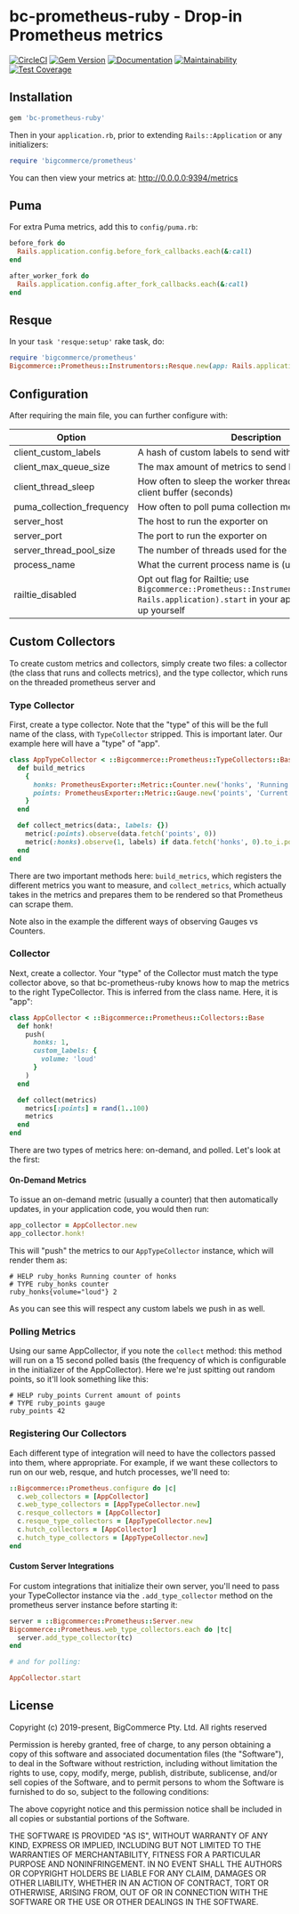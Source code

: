 # bc-prometheus-ruby - Drop-in Prometheus metrics

[![CircleCI](https://circleci.com/gh/bigcommerce/bc-prometheus-ruby.svg?style=svg&circle-token=fc3e2c4405a1f53a31e298f0ef981c2d0dfdee90)](https://circleci.com/gh/bigcommerce/bc-prometheus-ruby) [![Gem Version](https://badge.fury.io/rb/bc-prometheus-ruby.svg)](https://badge.fury.io/rb/bc-prometheus-ruby) [![Documentation](https://inch-ci.org/github/bigcommerce/bc-prometheus-ruby.svg?branch=main)](https://inch-ci.org/github/bigcommerce/bc-prometheus-ruby?branch=main) [![Maintainability](https://api.codeclimate.com/v1/badges/4a06277c738245e8bac1/maintainability)](https://codeclimate.com/github/bigcommerce/bc-prometheus-ruby/maintainability) [![Test Coverage](https://api.codeclimate.com/v1/badges/4a06277c738245e8bac1/test_coverage)](https://codeclimate.com/github/bigcommerce/bc-prometheus-ruby/test_coverage)

## Installation

```ruby
gem 'bc-prometheus-ruby'
```

Then in your `application.rb`, prior to extending `Rails::Application` or any initializers:

```ruby
require 'bigcommerce/prometheus'
```

You can then view your metrics at: http://0.0.0.0:9394/metrics

## Puma

For extra Puma metrics, add this to `config/puma.rb`:

```ruby
before_fork do
  Rails.application.config.before_fork_callbacks.each(&:call)
end

after_worker_fork do
  Rails.application.config.after_fork_callbacks.each(&:call)
end
```

## Resque

In your `task 'resque:setup'` rake task, do: 

```ruby
require 'bigcommerce/prometheus'
Bigcommerce::Prometheus::Instrumentors::Resque.new(app: Rails.application).start
```

## Configuration

After requiring the main file, you can further configure with:

| Option | Description | Default | Environment Variable |
| ------ | ----------- | ------- | -------------------- |
| client_custom_labels | A hash of custom labels to send with each client request | `{}` | None |
| client_max_queue_size | The max amount of metrics to send before flushing | `10000` | `ENV['PROMETHEUS_CLIENT_MAX_QUEUE_SIZE']` |
| client_thread_sleep | How often to sleep the worker thread that manages the client buffer (seconds) | `0.5` | `ENV['PROMETHEUS_CLIENT_THREAD_SLEEP']` |
| puma_collection_frequency | How often to poll puma collection metrics (seconds) | `30` | `ENV['PROMETHEUS_PUMA_COLLECTION_FREQUENCY']` |
| server_host | The host to run the exporter on | `"0.0.0.0"` | `ENV['PROMETHEUS_SERVER_HOST']` |
| server_port | The port to run the exporter on | `9394` | `ENV['PROMETHEUS_SERVER_PORT']` |
| server_thread_pool_size | The number of threads used for the exporter server | `3` | `ENV['PROMETHEUS_SERVER_THREAD_POOL_SIZE']` |
| process_name | What the current process name is (used in logging) | `"unknown"` | `ENV['PROCESS']` |
| railtie_disabled | Opt out flag for Railtie; use `Bigcommerce::Prometheus::Instrumentors::Web.new(app: Rails.application).start` in your app's code to start it up yourself  | `0` | `ENV['PROMETHEUS_DISABLE_RAILTIE']` |

## Custom Collectors

To create custom metrics and collectors, simply create two files: a collector (the class that runs and collects metrics),
and the type collector, which runs on the threaded prometheus server and 

### Type Collector

First, create a type collector. Note that the "type" of this will be the full name of the class, with `TypeCollector`
stripped. This is important later. Our example here will have a "type" of "app".

```ruby
class AppTypeCollector < ::Bigcommerce::Prometheus::TypeCollectors::Base
  def build_metrics
    {
      honks: PrometheusExporter::Metric::Counter.new('honks', 'Running counter of honks'),
      points: PrometheusExporter::Metric::Gauge.new('points', 'Current amount of points')
    }
  end

  def collect_metrics(data:, labels: {})
    metric(:points).observe(data.fetch('points', 0))
    metric(:honks).observe(1, labels) if data.fetch('honks', 0).to_i.positive?
  end
end
```

There are two important methods here: `build_metrics`, which registers the different metrics you want to measure, and
`collect_metrics`, which actually takes in the metrics and prepares them to be rendered so that Prometheus can scrape
them.

Note also in the example the different ways of observing Gauges vs Counters. 

### Collector

Next, create a collector. Your "type" of the Collector must match the type collector above, so that bc-prometheus-ruby
knows how to map the metrics to the right TypeCollector. This is inferred from the class name. Here, it is "app":

```ruby
class AppCollector < ::Bigcommerce::Prometheus::Collectors::Base
  def honk!
    push(
      honks: 1,
      custom_labels: {
        volume: 'loud'
      }
    )
  end

  def collect(metrics)
    metrics[:points] = rand(1..100)
    metrics
  end
end
```

There are two types of metrics here: on-demand, and polled. Let's look at the first:

#### On-Demand Metrics

To issue an on-demand metric (usually a counter) that then automatically updates, in your application code, you would
then run:

```ruby
app_collector = AppCollector.new
app_collector.honk!
```

This will "push" the metrics to our `AppTypeCollector` instance, which will render them as:

```
# HELP ruby_honks Running counter of honks
# TYPE ruby_honks counter
ruby_honks{volume="loud"} 2
```

As you can see this will respect any custom labels we push in as well.

### Polling Metrics

Using our same AppCollector, if you note the `collect` method: this method will run on a 15 second polled basis
(the frequency of which is configurable in the initializer of the AppCollector). Here we're just spitting out random
points, so it'll look something like this:

```
# HELP ruby_points Current amount of points
# TYPE ruby_points gauge
ruby_points 42
```

### Registering Our Collectors

Each different type of integration will need to have the collectors passed into them, where appropriate. For example,
if we want these collectors to run on our web, resque, and hutch processes, we'll need to:

```ruby
::Bigcommerce::Prometheus.configure do |c|
  c.web_collectors = [AppCollector]
  c.web_type_collectors = [AppTypeCollector.new]
  c.resque_collectors = [AppCollector]
  c.resque_type_collectors = [AppTypeCollector.new]
  c.hutch_collectors = [AppCollector]
  c.hutch_type_collectors = [AppTypeCollector.new]
end
```

#### Custom Server Integrations

For custom integrations that initialize their own server, you'll need to pass your TypeCollector instance via the 
`.add_type_collector` method on the prometheus server instance before starting it:

```ruby
server = ::Bigcommerce::Prometheus::Server.new
Bigcommerce::Prometheus.web_type_collectors.each do |tc|
  server.add_type_collector(tc)
end

# and for polling:

AppCollector.start
```

## License

Copyright (c) 2019-present, BigCommerce Pty. Ltd. All rights reserved 

Permission is hereby granted, free of charge, to any person obtaining a copy of this software and associated 
documentation files (the "Software"), to deal in the Software without restriction, including without limitation the 
rights to use, copy, modify, merge, publish, distribute, sublicense, and/or sell copies of the Software, and to permit 
persons to whom the Software is furnished to do so, subject to the following conditions:

The above copyright notice and this permission notice shall be included in all copies or substantial portions of the 
Software.

THE SOFTWARE IS PROVIDED "AS IS", WITHOUT WARRANTY OF ANY KIND, EXPRESS OR IMPLIED, INCLUDING BUT NOT LIMITED TO THE 
WARRANTIES OF MERCHANTABILITY, FITNESS FOR A PARTICULAR PURPOSE AND NONINFRINGEMENT. IN NO EVENT SHALL THE AUTHORS OR 
COPYRIGHT HOLDERS BE LIABLE FOR ANY CLAIM, DAMAGES OR OTHER LIABILITY, WHETHER IN AN ACTION OF CONTRACT, TORT OR 
OTHERWISE, ARISING FROM, OUT OF OR IN CONNECTION WITH THE SOFTWARE OR THE USE OR OTHER DEALINGS IN THE SOFTWARE.
